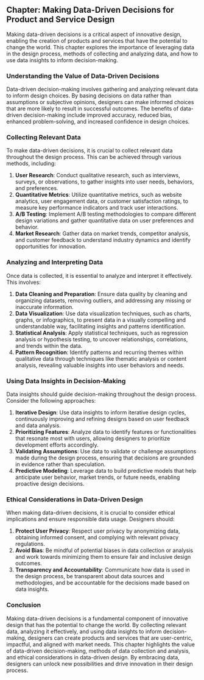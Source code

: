 Chapter: Making Data-Driven Decisions for Product and Service Design
--------------------------------------------------------------------

Making data-driven decisions is a critical aspect of innovative design, enabling the creation of products and services that have the potential to change the world. This chapter explores the importance of leveraging data in the design process, methods of collecting and analyzing data, and how to use data insights to inform decision-making.

### Understanding the Value of Data-Driven Decisions

Data-driven decision-making involves gathering and analyzing relevant data to inform design choices. By basing decisions on data rather than assumptions or subjective opinions, designers can make informed choices that are more likely to result in successful outcomes. The benefits of data-driven decision-making include improved accuracy, reduced bias, enhanced problem-solving, and increased confidence in design choices.

### Collecting Relevant Data

To make data-driven decisions, it is crucial to collect relevant data throughout the design process. This can be achieved through various methods, including:

1. **User Research**: Conduct qualitative research, such as interviews, surveys, or observations, to gather insights into user needs, behaviors, and preferences.
2. **Quantitative Metrics**: Utilize quantitative metrics, such as website analytics, user engagement data, or customer satisfaction ratings, to measure key performance indicators and track user interactions.
3. **A/B Testing**: Implement A/B testing methodologies to compare different design variations and gather quantitative data on user preferences and behavior.
4. **Market Research**: Gather data on market trends, competitor analysis, and customer feedback to understand industry dynamics and identify opportunities for innovation.

### Analyzing and Interpreting Data

Once data is collected, it is essential to analyze and interpret it effectively. This involves:

1. **Data Cleaning and Preparation**: Ensure data quality by cleaning and organizing datasets, removing outliers, and addressing any missing or inaccurate information.
2. **Data Visualization**: Use data visualization techniques, such as charts, graphs, or infographics, to present data in a visually compelling and understandable way, facilitating insights and patterns identification.
3. **Statistical Analysis**: Apply statistical techniques, such as regression analysis or hypothesis testing, to uncover relationships, correlations, and trends within the data.
4. **Pattern Recognition**: Identify patterns and recurring themes within qualitative data through techniques like thematic analysis or content analysis, revealing valuable insights into user behaviors and needs.

### Using Data Insights in Decision-Making

Data insights should guide decision-making throughout the design process. Consider the following approaches:

1. **Iterative Design**: Use data insights to inform iterative design cycles, continuously improving and refining designs based on user feedback and data analysis.
2. **Prioritizing Features**: Analyze data to identify features or functionalities that resonate most with users, allowing designers to prioritize development efforts accordingly.
3. **Validating Assumptions**: Use data to validate or challenge assumptions made during the design process, ensuring that decisions are grounded in evidence rather than speculation.
4. **Predictive Modeling**: Leverage data to build predictive models that help anticipate user behavior, market trends, or future needs, enabling proactive design decisions.

### Ethical Considerations in Data-Driven Design

When making data-driven decisions, it is crucial to consider ethical implications and ensure responsible data usage. Designers should:

1. **Protect User Privacy**: Respect user privacy by anonymizing data, obtaining informed consent, and complying with relevant privacy regulations.
2. **Avoid Bias**: Be mindful of potential biases in data collection or analysis and work towards minimizing them to ensure fair and inclusive design outcomes.
3. **Transparency and Accountability**: Communicate how data is used in the design process, be transparent about data sources and methodologies, and be accountable for the decisions made based on data insights.

### Conclusion

Making data-driven decisions is a fundamental component of innovative design that has the potential to change the world. By collecting relevant data, analyzing it effectively, and using data insights to inform decision-making, designers can create products and services that are user-centric, impactful, and aligned with market needs. This chapter highlights the value of data-driven decision-making, methods of data collection and analysis, and ethical considerations in data-driven design. By embracing data, designers can unlock new possibilities and drive innovation in their design process.
